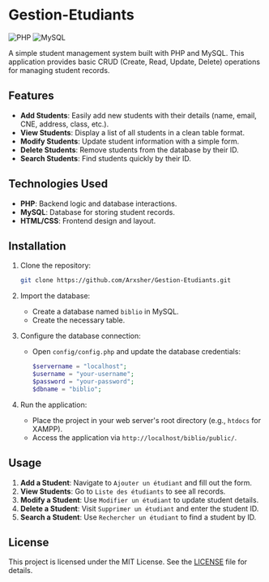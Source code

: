 
# Gestion-Etudiants

![PHP](https://img.shields.io/badge/PHP-8.0+-blue)
![MySQL](https://img.shields.io/badge/MySQL-5.7+-orange)

A simple student management system built with PHP and MySQL. This application provides basic CRUD (Create, Read, Update, Delete) operations for managing student records.

## Features
- **Add Students**: Easily add new students with their details (name, email, CNE, address, class, etc.).
- **View Students**: Display a list of all students in a clean table format.
- **Modify Students**: Update student information with a simple form.
- **Delete Students**: Remove students from the database by their ID.
- **Search Students**: Find students quickly by their ID.

## Technologies Used
- **PHP**: Backend logic and database interactions.
- **MySQL**: Database for storing student records.
- **HTML/CSS**: Frontend design and layout.

## Installation
1. Clone the repository:
   ```bash
   git clone https://github.com/Arxsher/Gestion-Etudiants.git
   ```
2. Import the database:
   - Create a database named `biblio` in MySQL.
   - Create the necessary table.

3. Configure the database connection:
   - Open `config/config.php` and update the database credentials:
     ```php
     $servername = "localhost";
     $username = "your-username";
     $password = "your-password";
     $dbname = "biblio";
     ```

4. Run the application:
   - Place the project in your web server's root directory (e.g., `htdocs` for XAMPP).
   - Access the application via `http://localhost/biblio/public/`.

## Usage
1. **Add a Student**: Navigate to `Ajouter un étudiant` and fill out the form.
2. **View Students**: Go to `Liste des étudiants` to see all records.
3. **Modify a Student**: Use `Modifier un étudiant` to update student details.
4. **Delete a Student**: Visit `Supprimer un étudiant` and enter the student ID.
5. **Search a Student**: Use `Rechercher un étudiant` to find a student by ID.

## License
This project is licensed under the MIT License. See the [LICENSE](LICENSE) file for details.
